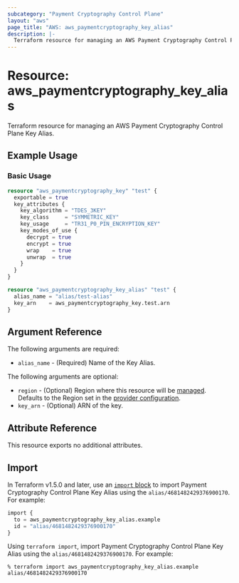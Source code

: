 ```yaml
---
subcategory: "Payment Cryptography Control Plane"
layout: "aws"
page_title: "AWS: aws_paymentcryptography_key_alias"
description: |-
  Terraform resource for managing an AWS Payment Cryptography Control Plane Key Alias.
---
```

# Resource: aws_paymentcryptography_key_alias

Terraform resource for managing an AWS Payment Cryptography Control Plane Key Alias.

## Example Usage

### Basic Usage

```terraform
resource "aws_paymentcryptography_key" "test" {
  exportable = true
  key_attributes {
    key_algorithm = "TDES_3KEY"
    key_class     = "SYMMETRIC_KEY"
    key_usage     = "TR31_P0_PIN_ENCRYPTION_KEY"
    key_modes_of_use {
      decrypt = true
      encrypt = true
      wrap    = true
      unwrap  = true
    }
  }
}

resource "aws_paymentcryptography_key_alias" "test" {
  alias_name = "alias/test-alias"
  key_arn    = aws_paymentcryptography_key.test.arn
}
```

## Argument Reference

The following arguments are required:

* `alias_name` - (Required) Name of the Key Alias.

The following arguments are optional:

* `region` - (Optional) Region where this resource will be [managed](https://docs.aws.amazon.com/general/latest/gr/rande.html#regional-endpoints). Defaults to the Region set in the [provider configuration](https://registry.terraform.io/providers/hashicorp/aws/latest/docs#aws-configuration-reference).
* `key_arn` - (Optional) ARN of the key.

## Attribute Reference

This resource exports no additional attributes.

## Import

In Terraform v1.5.0 and later, use an [`import` block](https://developer.hashicorp.com/terraform/language/import) to import Payment Cryptography Control Plane Key Alias using the `alias/4681482429376900170`. For example:

```terraform
import {
  to = aws_paymentcryptography_key_alias.example
  id = "alias/4681482429376900170"
}
```

Using `terraform import`, import Payment Cryptography Control Plane Key Alias using the `alias/4681482429376900170`. For example:

```console
% terraform import aws_paymentcryptography_key_alias.example alias/4681482429376900170
```
